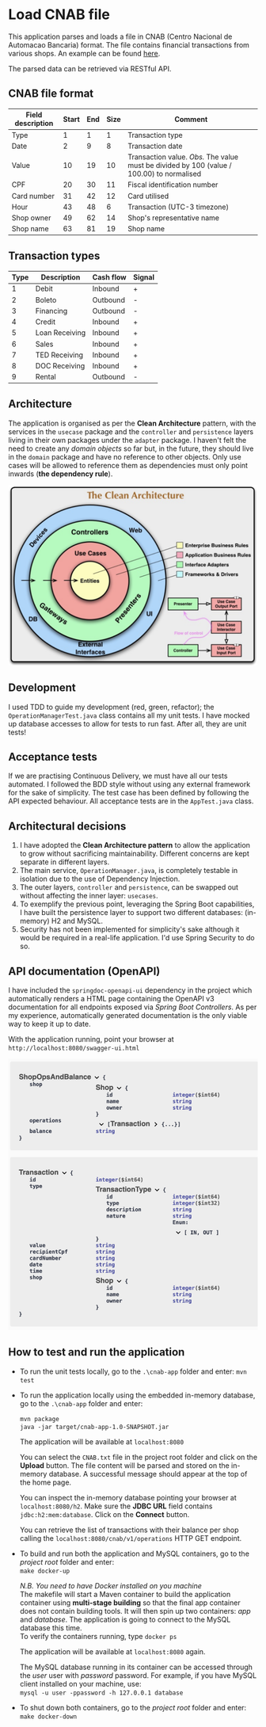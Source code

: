 # Load CNAB file

This application parses and loads a file in CNAB (Centro Nacional de Automacao Bancaria) format. The file contains financial transactions from various shops. An example can be found [here](CNAB.txt). 
  
The parsed data can be retrieved via RESTful API.  
  
## CNAB file format

| Field description | Start | End | Size | Comment
| ----------------- | ------------- | -----| ---- | ------
| Type  | 1  | 1 | 1 | Transaction type
| Date  | 2  | 9 | 8 | Transaction date
| Value | 10 | 19 | 10 | Transaction value. *Obs.* The value must be divided by 100 (value / 100.00) to normalised
| CPF | 20 | 30 | 11 | Fiscal identification number
| Card number | 31 | 42 | 12 | Card utilised 
| Hour  | 43 | 48 | 6 | Transaction (UTC-3 timezone)
| Shop owner | 49 | 62 | 14 | Shop's representative name
| Shop name | 63 | 81 | 19 | Shop name  
  
## Transaction types

| Type | Description | Cash flow | Signal |
| ---- | -------- | --------- | ----- |
| 1 | Debit | Inbound | + |
| 2 | Boleto | Outbound | - |
| 3 | Financing | Outbound | - |
| 4 | Credit | Inbound | + |
| 5 | Loan Receiving | Inbound | + |
| 6 | Sales | Inbound | + |
| 7 | TED Receiving | Inbound | + |
| 8 | DOC Receiving | Inbound | + |
| 9 | Rental | Outbound | - |  
  
## Architecture
The application is organised as per the **Clean Architecture** pattern, with the services in the `usecase` package and the `controller` and `persistence` layers living in their own packages under the `adapter` package. I haven't felt the need to create any *domain objects* so far but, in the future, they should live in the `domain` package and have no reference to other objects. Only use cases will be allowed to reference them as dependencies must only point inwards (**the dependency rule**).  
  
![](./pictures/clean-architecture.png)  

## Development

I used TDD to guide my development (red, green, refactor); the `OperationManagerTest.java` class contains all my unit tests. I have mocked up database accesses to allow for tests to run fast. After all, they are unit tests!

## Acceptance tests

If we are practising Continuous Delivery, we must have all our tests automated. I followed the BDD style without using any external framework for the sake of simplicity. The test case has been defined by following the API expected behaviour.
All acceptance tests are in the `AppTest.java` class.


## Architectural decisions
1. I have adopted the **Clean Architecture pattern** to allow the application to grow without sacrificing maintainability. Different concerns are kept separate in different layers.
1. The main service, `OperationManager.java`, is completely testable in isolation due to the use of Dependency Injection.
1. The outer layers, `controller` and `persistence`, can be swapped out without affecting the inner layer: `usecases`.
1. To exemplify the previous point, leveraging the Spring Boot capabilities, I have built the persistence layer to support two different databases: (in-memory) H2 and MySQL.
1. Security has not been implemented for simplicity's sake  although it would be required in a real-life application. I'd use Spring Security to do so.

## API documentation (OpenAPI)

I have included the `springdoc-openapi-ui` dependency in the project which automatically renders a HTML page containing the OpenAPI v3 documentation for all endpoints exposed via *Spring Boot Controllers*. As per my experience, automatically generated documentation is the only viable way to keep it up to date.
  
With the application running, point your browser at `http://localhost:8080/swagger-ui.html`
  
![](./pictures/openapi.png)  
  
  
## How to test and run the application

- To run the unit tests locally, go to the `.\cnab-app` folder and enter: 
`mvn test`

- To run the application locally using the embedded in-memory database, go to the `.\cnab-app` folder and enter:
  ```  
  mvn package
  java -jar target/cnab-app-1.0-SNAPSHOT.jar
  ```
  The application will be available at `localhost:8080`  
    
  You can select the `CNAB.txt` file in the project root folder and click on the **Upload** button. The file content will be parsed and stored on the in-memory database. A successful message should appear at the top of the home page.  
    
  You can inspect the in-memory database pointing your browser at `localhost:8080/h2`. Make sure the **JDBC URL** field contains `jdbc:h2:mem:database`. Click on the **Connect** button.  
    
  You can retrieve the list of transactions with their balance per shop calling the  `localhost:8080/cnab/v1/operations` HTTP GET endpoint.  

  
- To build and run both the application and MySQL containers, go to the *project root* folder and enter:  
  `make docker-up`  
  
  *N.B. You need to have Docker installed on you machine*  
  The makefile will start a Maven container to build the application container using **multi-stage building** so that the final app container does not contain building tools. It will then spin up two containers: *app* and *database*. The application is going to connect to the MySQL database this time.  
  To verify the containers running, type `docker ps`
    
  The application will be available at `localhost:8080` again.  
  
  The MySQL database running in its container can be accessed through the *user* user with *password* password. For example, if you have MySQL client installed on your machine, use:  
  `mysql -u user -ppassword -h 127.0.0.1 database`

- To shut down both containers, go to the *project root* folder and enter:  
`make docker-down`  



